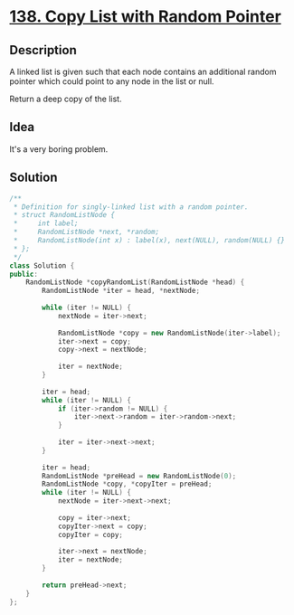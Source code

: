 # [138. Copy List with Random Pointer](https://leetcode.com/problems/copy-list-with-random-pointer/description/)

## Description

A linked list is given such that each node contains an additional random pointer which could point to any node in the list or null.

Return a deep copy of the list.



## Idea

It's a very boring problem.

## Solution

```cpp
/**
 * Definition for singly-linked list with a random pointer.
 * struct RandomListNode {
 *     int label;
 *     RandomListNode *next, *random;
 *     RandomListNode(int x) : label(x), next(NULL), random(NULL) {}
 * };
 */
class Solution {
public:
    RandomListNode *copyRandomList(RandomListNode *head) {
        RandomListNode *iter = head, *nextNode;
        
        while (iter != NULL) {
            nextNode = iter->next;
            
            RandomListNode *copy = new RandomListNode(iter->label);
            iter->next = copy;
            copy->next = nextNode;
            
            iter = nextNode;
        }
        
        iter = head;
        while (iter != NULL) {
            if (iter->random != NULL) {
                iter->next->random = iter->random->next;
            }
            
            iter = iter->next->next;
        }
        
        iter = head;
        RandomListNode *preHead = new RandomListNode(0);
        RandomListNode *copy, *copyIter = preHead;
        while (iter != NULL) {
            nextNode = iter->next->next;
            
            copy = iter->next;
            copyIter->next = copy;
            copyIter = copy;
            
            iter->next = nextNode;
            iter = nextNode;
        }
        
        return preHead->next;
    }
};
```